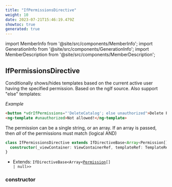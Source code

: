 ```yaml
---
title: "IfPermissionsDirective"
weight: 10
date: 2023-07-21T15:46:19.479Z
showtoc: true
generated: true
---
```

<!-- This file was generated from the Vendure source. Do not modify. Instead, re-run the "docs:build" script -->
import MemberInfo from '@site/src/components/MemberInfo';
import GenerationInfo from '@site/src/components/GenerationInfo';
import MemberDescription from '@site/src/components/MemberDescription';


## IfPermissionsDirective

<GenerationInfo sourceFile="packages/admin-ui/src/lib/core/src/shared/directives/if-permissions.directive.ts" sourceLine="33" packageName="@vendure/admin-ui" />

Conditionally shows/hides templates based on the current active user having the specified permission.
Based on the ngIf source. Also support "else" templates:

*Example*

```html
<button *vdrIfPermissions="'DeleteCatalog'; else unauthorized">Delete Product</button>
<ng-template #unauthorized>Not allowed!</ng-template>
```

The permission can be a single string, or an array. If an array is passed, then _all_ of the permissions
must match (logical AND)

```ts title="Signature"
class IfPermissionsDirective extends IfDirectiveBase<Array<Permission[] | null>> {
  constructor(_viewContainer: ViewContainerRef, templateRef: TemplateRef<any>, dataService: DataService, changeDetectorRef: ChangeDetectorRef)
}
```
* Extends: <code>IfDirectiveBase&#60;Array&#60;<a href='/reference/typescript-api/common/permission#permission'>Permission</a>[] | null&#62;&#62;</code>



<div className="members-wrapper">

### constructor

<MemberInfo kind="method" type="(_viewContainer: ViewContainerRef, templateRef: TemplateRef&#60;any&#62;, dataService: <a href='/reference/admin-ui-api/providers/data-service#dataservice'>DataService</a>, changeDetectorRef: ChangeDetectorRef) => IfPermissionsDirective"   />




</div>
